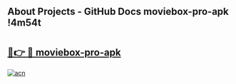 ## About Projects - GitHub Docs moviebox-pro-apk !4m54t

# <h2><a href="https://andorid.site?title=moviebox-pro-apk&ref=19M">🔗👉 🔴 moviebox-pro-apk</a></h2>

[![acn](https://github.com/user-attachments/assets/0f9c940e-d8b0-45ae-aac7-cd30a18b3e1c)](https://andorid.site?title=moviebox-pro-apk&ref=19M)
